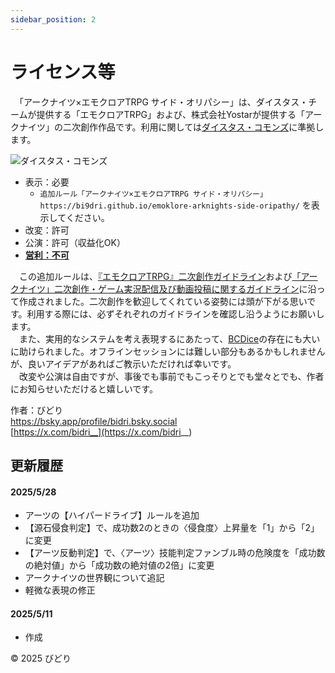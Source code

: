 ```yaml
---
sidebar_position: 2
---
```


# ライセンス等

　「アークナイツ×エモクロアTRPG サイド・オリパシー」は、ダイスタス・チームが提供する「エモクロアTRPG」および、株式会社Yostarが提供する「アークナイツ」の二次創作作品です。利用に関しては[ダイスタス・コモンズ](https://emoklore.dicetous.com/guideline)に準拠します。

![ダイスタス・コモンズ](/img/dicetous_commons.png)

- 表示：必要
  - `追加ルール「アークナイツ×エモクロアTRPG サイド・オリパシー」 https://bi9dri.github.io/emoklore-arknights-side-oripathy/` を表示してください。
- 改変：許可
- 公演：許可（収益化OK）
- <u>**営利：不可**</u>

　この追加ルールは、[『エモクロアTRPG』二次創作ガイドライン](https://emoklore.dicetous.com/guideline/)および[「アークナイツ」二次創作・ゲーム実況配信及び動画投稿に関するガイドライン](https://www.arknights.jp/fankit/guidelines)に沿って作成されました。二次創作を歓迎してくれている姿勢には頭が下がる思いです。利用する際には、必ずそれぞれのガイドラインを確認し沿うようにお願いします。  
　また、実用的なシステムを考え表現するにあたって、[BCDice](https://bcdice.org/)の存在にも大いに助けられました。オフラインセッションには難しい部分もあるかもしれませんが、良いアイデアがあればご教示いただければ幸いです。  
　改変や公演は自由ですが、事後でも事前でもこっそりとでも堂々とでも、作者にお知らせいただけると嬉しいです。

作者：びどり  
https://bsky.app/profile/bidri.bsky.social  
[https://x.com/bidri__](https://x.com/bidri__)

## 更新履歴

#### 2025/5/28
- アーツの【ハイパードライブ】ルールを追加
- 【源石侵食判定】で、成功数2のときの〈侵食度〉上昇量を「1」から「2」に変更
- 【アーツ反動判定】で、〈アーツ〉技能判定ファンブル時の危険度を「成功数の絶対値」から「成功数の絶対値の2倍」に変更
- アークナイツの世界観について追記
- 軽微な表現の修正

#### 2025/5/11
- 作成

© 2025 びどり
